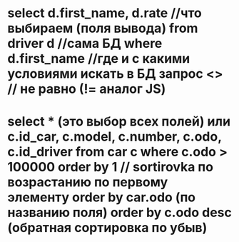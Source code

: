 select d.first_name, d.rate  //что выбираем (поля вывода)
from driver d    //сама БД
where d.first_name //где и с какими условиями искать в БД запрос
<> // не равно (!= аналог JS)
=============================
select * (это выбор всех полей) или c.id_car, c.model, c.number, c.odo, c.id_driver
from car c
where c.odo > 100000
order by 1 // sortirovka по возрастанию по первому элементу
order by car.odo (по названию поля)
order by c.odo desc (обратная сортировка по убыв)
=============================
